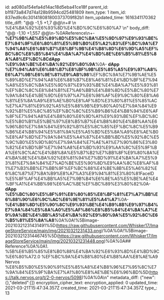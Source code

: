 id: ad080a154efa4d14ac18d5eba41ce18f
parent_id: b1f873a847d74a128b9594cd25481809
item_type: 1
item_id: 837ed9c6c301418081800373709f82b1
item_updated_time: 1616341170362
title_diff: "@@ -1,5 +1,7 @@\\n+# \\n %E4%BA%92%E6%93%8D%E4%BD%9C%E6%80%A7 \\n"
body_diff: "@@ -1,10 +1,557 @@\\n-%0AReference\\n+- **%E7%9B%AE%E5%89%8D%E5%8C%BA%E5%9D%97%E9%93%BE%E7%94%9F%E6%80%81%E5%9B%B0%E5%A2%83%EF%BC%9A%E7%94%A8%E6%88%B7%E8%BF%9B%E4%B8%8D%E6%9D%A5%EF%BC%8C%E8%B5%84%E4%BA%A7%E4%BD%8E%E6%B5%81%E5%8A%A8%EF%BC%8CdApp %E9%9A%BE%E4%BA%92%E9%80%9A**%0A- **dApp %E7%94%A8%E6%88%B7%E8%BF%9B%E5%85%A5%E9%97%A8%E6%A7%9B%E6%9E%81%E9%AB%98**%EF%BC%9A%E7%9B%AE%E5%89%8D%E7%94%A8%E6%88%B7%E8%A6%81%E4%BD%BF%E7%94%A8%E5%8C%BA%E5%9D%97%E9%93%BE%E4%BA%A7%E5%93%81%EF%BC%8C%E8%84%B1%E7%A6%BB%E4%B8%8D%E5%BC%80%E7%9A%84%E4%BE%9D%E6%97%A7%E6%98%AF%E9%9C%80%E8%A6%81%E5%8A%A9%E8%AE%B0%E8%AF%8D%E3%80%81%E5%85%AC%E7%A7%81%E9%92%A5%E5%88%9B%E9%80%A0%E7%9A%84%E9%92%B1%E5%8C%85%EF%BC%8C%E5%B9%B6%E4%B8%94%E6%AF%8F%E7%94%A8%E4%B8%80%E6%9D%A1%E9%93%BE%EF%BC%8C%E5%B0%B1%E5%BE%97%E8%B5%B7%E4%B8%80%E4%B8%AA%E6%96%B0%E7%9A%84%E9%92%B1%E5%8C%85%EF%BC%8C%E5%B9%B6%E4%B8%94%E5%81%9A%E5%A5%BD%E5%8A%A9%E8%AE%B0%E8%AF%8D%E7%9A%84%E5%A4%87%E4%BB%BD%E5%92%8C%E5%9C%B0%E5%9D%80%E7%9A%84%E7%AE%A1%E7%90%86%E3%80%82%E4%BD%BF%E7%94%A8%E4%BD%93%E9%AA%8C%E5%9F%BA%E6%9C%AC%E4%B8%8A%E5%B7%B2%E7%BB%8F%E9%80%8A%E4%BA%8E%E4%BA%92%E8%81%94%E7%BD%91%E4%BA%A7%E5%93%81%E7%9A%84%E7%AD%BE%E5%90%8D%E9%AA%8C%E8%AF%81%E7%B3%BB%E7%BB%9F%EF%BC%88%E4%BE%8B%E5%A6%82%E6%8C%87%E7%BA%B9%E8%A7%A3%E9%94%81%E3%80%81FaceID %E5%8F%AF%E4%BB%A5%E7%9B%B4%E6%8E%A5%E5%BE%AE%E4%BF%A1%E4%BB%98%E6%AC%BE%EF%BC%89%E3%80%82%0A- **dApp %E5%BC%80%E5%8F%91%E8%80%85%E8%BF%81%E7%A7%BB%E6%88%90%E6%9C%AC%E6%9E%81%E5%A4%A7**%0A- **%E4%B8%8D%E5%90%8C%E9%93%BE%E4%B9%8B%E9%97%B4%E7%9A%84%E5%8A%A0%E5%AF%86%E8%B5%84%E4%BA%A7%E9%9A%BE%E4%BB%A5%E4%BA%92%E9%80%9A%E5%92%8C%E6%B5%81%E5%8A%A8**%0A%0A!%5Bimage-20210321231431491%5D(https://raw.githubusercontent.com/Whisker17/ImageStoreService/main/img/20210321231433.png)%0A%0A!%5Bimage-20210321231446745%5D(https://raw.githubusercontent.com/Whisker17/ImageStoreService/main/img/20210321231448.png)%0A%0A## Reference%0A%0A1. %5B%E6%B5%85%E8%B0%88%E4%BA%92%E6%93%8D%E4%BD%9C%E6%80%A72.0 %EF%BC%9A%E4%B8%80%E4%B8%AA%E8%AE%A9 Nervos %E8%B5%B0%E5%90%91%E5%85%A8%E4%B8%96%E7%95%8C%E7%9A%84%E5%9F%BA%E7%A1%80%E8%AE%BE%E6%96%BD%5D(https://talk.nervos.org/t/2-0-nervos/5098)%0A%0A\\n"
metadata_diff: {"new":{},"deleted":[]}
encryption_cipher_text: 
encryption_applied: 0
updated_time: 2021-03-21T15:47:34.357Z
created_time: 2021-03-21T15:47:34.357Z
type_: 13